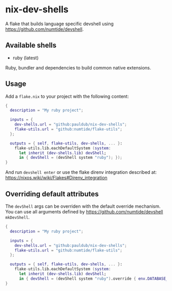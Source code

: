 # nix-dev-shells

A flake that builds language specific devshell using https://github.com/numtide/devshell.

## Available shells

- ruby (latest) 

Ruby, bundler and dependencies to build common native extensions.

## Usage

Add a `flake.nix` to your project with the following content:

```nix
{
  description = "My ruby project";

  inputs = {
    dev-shells.url = "github:pauldub/nix-dev-shells";
    flake-utils.url = "github:numtide/flake-utils";
  };

  outputs = { self, flake-utils, dev-shells, ... }:
    flake-utils.lib.eachDefaultSystem (system:
      let inherit (dev-shells.lib) devShell;
      in { devShell = (devShell system "ruby"); });
}
```

And run `devshell enter` or use the flake direnv integration described at: https://nixos.wiki/wiki/Flakes#Direnv_integration

## Overriding default attributes

The `devShell` args can be overriden with the default override mechanism. You can use all arguments defined by https://github.com/numtide/devshell `mkDevShell`.

```nix
{
  description = "My ruby project";

  inputs = {
    dev-shells.url = "github:pauldub/nix-dev-shells";
    flake-utils.url = "github:numtide/flake-utils";
  };

  outputs = { self, flake-utils, dev-shells, ... }:
    flake-utils.lib.eachDefaultSystem (system:
      let inherit (dev-shells.lib) devShell;
      in { devShell = (devShell system "ruby").override { env.DATABASE_URL = "postgres:///my_ruby_project"; }; });
}
```
